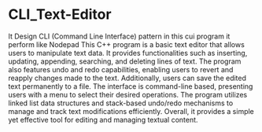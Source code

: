 # CLI_Text-Editor 
It Design CLI (Command Line Interface) pattern in this cui program it perform like Nodepad
This C++ program is a basic text editor that allows users to manipulate text data. It provides functionalities such as inserting, updating, appending, searching, and deleting lines of text. The program also features undo and redo capabilities, enabling users to revert and reapply changes made to the text. Additionally, users can save the edited text permanently to a file. The interface is command-line based, presenting users with a menu to select their desired operations. The program utilizes linked list data structures and stack-based undo/redo mechanisms to manage and track text modifications efficiently. Overall, it provides a simple yet effective tool for editing and managing textual content.
